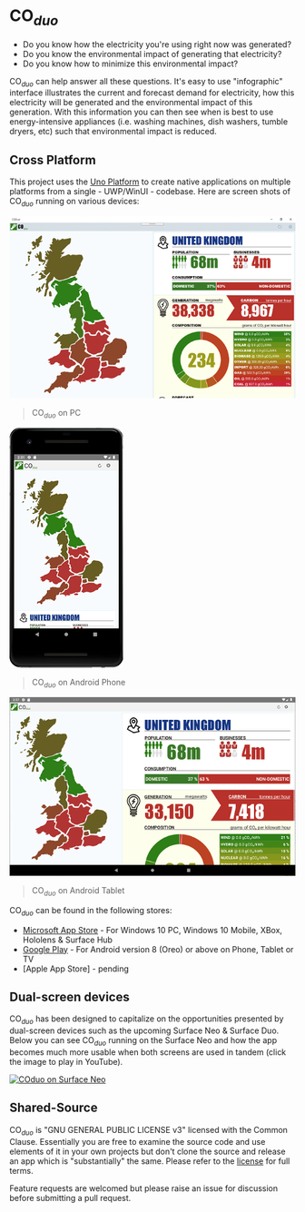 # CO<sub>_duo_</sub>

* Do you know how the electricity you're using right now was generated?
* Do you know the environmental impact of generating that electricity?
* Do you know how to minimize this environmental impact?

CO<sub>_duo_</sub> can help answer all these questions. It's easy to use "infographic" interface illustrates the current and forecast demand for electricity, how this electricity will be generated and the environmental impact of this generation. With this information you can then see when is best to use energy-intensive appliances (i.e. washing machines, dish washers, tumble dryers, etc) such that environmental impact is reduced.

## Cross Platform

This project uses the [Uno Platform](https://platform.uno/) to create native applications on multiple platforms from a single - UWP/WinUI - codebase. Here are screen shots of CO<sub>_duo_</sub> running on various devices:

![CO<sub>_duo_</sub> on PC](images/Screen1.png)
> CO<sub>_duo_</sub> on PC

![CO<sub>_duo_</sub> on Android Phone](images/RunningOnAndroidPhone.png)
> CO<sub>_duo_</sub> on Android Phone

![CO<sub>_duo_</sub> on Android Tablet](images/RunningOnAndroidTablet.png)
> CO<sub>_duo_</sub> on Android Tablet

CO<sub>_duo_</sub> can be found in the following stores:

* [Microsoft App Store](https://www.microsoft.com/en-gb/p/coduo/9php2cf3z997) - For Windows 10 PC, Windows 10 Mobile, XBox, Hololens & Surface Hub  
* [Google Play](https://play.google.com/store/apps/details?id=solutions.onecog.coduo) - For Android version 8 (Oreo) or above on Phone, Tablet or TV
* [Apple App Store] - pending

## Dual-screen devices

CO<sub>_duo_</sub> has been designed to capitalize on the opportunities presented by dual-screen devices such as the upcoming Surface Neo & Surface Duo. Below you can see CO<sub>_duo_</sub> running on the Surface Neo and how the app becomes much more usable when both screens are used in tandem (click the image to play in YouTube).

[![COduo on Surface Neo](http://img.youtube.com/vi/8vArkQ8m4L4/0.jpg)](https://youtu.be/8vArkQ8m4L4 "COduo on Surface Neo")

## Shared-Source

CO<sub>_duo_</sub> is "GNU GENERAL PUBLIC LICENSE v3" licensed with the Common Clause. Essentially you are free to examine the source code and use elements of it in your own projects but don't clone the source and release an app which is "substantially" the same. Please refer to the [license](https://github.com/ibebbs/CODuo/blob/master/LICENSE) for full terms.

Feature requests are welcomed but please raise an issue for discussion before submitting a pull request.